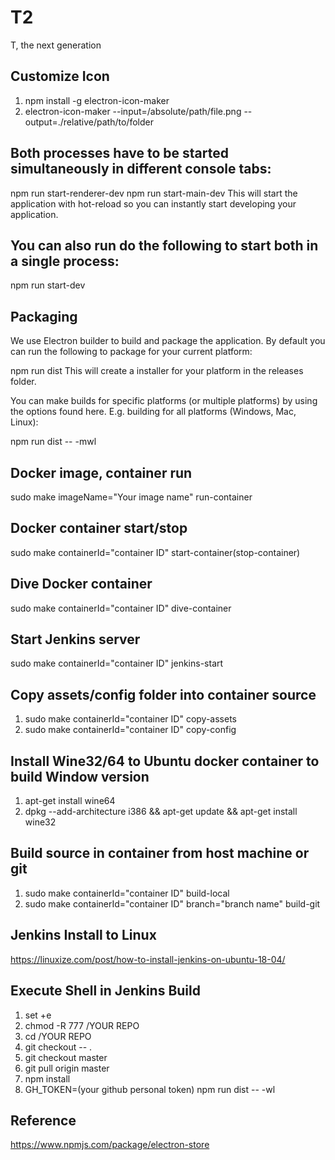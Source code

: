 # T2
T, the next generation

## Customize Icon
1. npm install -g electron-icon-maker
2. electron-icon-maker --input=/absolute/path/file.png --output=./relative/path/to/folder

## Both processes have to be started simultaneously in different console tabs:

npm run start-renderer-dev
npm run start-main-dev
This will start the application with hot-reload so you can instantly start developing your application.

## You can also run do the following to start both in a single process:

npm run start-dev

## Packaging
We use Electron builder to build and package the application. By default you can run the following to package for your current platform:

npm run dist
This will create a installer for your platform in the releases folder.

You can make builds for specific platforms (or multiple platforms) by using the options found here. E.g. building for all platforms (Windows, Mac, Linux):

npm run dist -- -mwl

## Docker image, container run
sudo make imageName="Your image name" run-container

## Docker container start/stop
sudo make containerId="container ID" start-container(stop-container)

## Dive Docker container
sudo make containerId="container ID" dive-container

## Start Jenkins server
sudo make containerId="container ID" jenkins-start

## Copy assets/config folder into container source
1. sudo make containerId="container ID" copy-assets
2. sudo make containerId="container ID" copy-config

## Install Wine32/64 to Ubuntu docker container to build Window version
1. apt-get install wine64
2. dpkg --add-architecture i386 && apt-get update && apt-get install wine32

## Build source in container from host machine or git
1. sudo make containerId="container ID" build-local
2. sudo make containerId="container ID" branch="branch name" build-git

## Jenkins Install to Linux
https://linuxize.com/post/how-to-install-jenkins-on-ubuntu-18-04/

## Execute Shell in Jenkins Build

1. set +e
2. chmod -R 777 /YOUR REPO
3. cd /YOUR REPO
4. git checkout -- .
5. git checkout master
6. git pull origin master
7. npm install
8. GH_TOKEN=(your github personal token) npm run dist -- -wl

## Reference

https://www.npmjs.com/package/electron-store